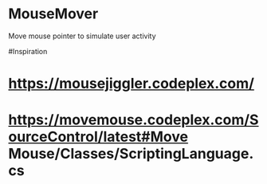 # MouseMover
Move mouse pointer to simulate user activity

#Inspiration
# https://mousejiggler.codeplex.com/
# https://movemouse.codeplex.com/SourceControl/latest#Move Mouse/Classes/ScriptingLanguage.cs
